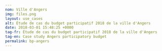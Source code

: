 ```yaml
---
nom: Ville d'Angers
img: files.png
layout: use_cases
alt: Étude de cas du budget participatif 2018 de la ville d'Angers
date: 2018-03-01 15:48:25 +0000
tag-fr: Étude de cas du budget participatif 2018 de la ville d'Angers
tag-en: Case study Angers participatory budget
permalink: bp-angers
---
```


